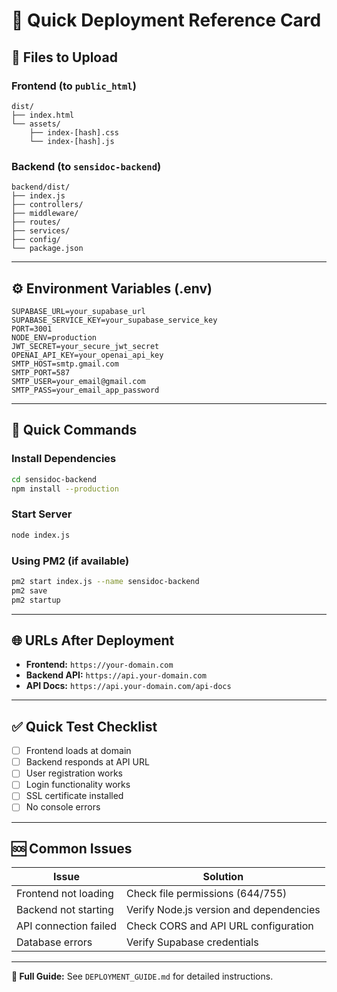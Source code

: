 # 🚀 Quick Deployment Reference Card

## 📁 **Files to Upload**

### Frontend (to `public_html`)
```
dist/
├── index.html
└── assets/
    ├── index-[hash].css
    └── index-[hash].js
```

### Backend (to `sensidoc-backend`)
```
backend/dist/
├── index.js
├── controllers/
├── middleware/
├── routes/
├── services/
├── config/
└── package.json
```

---

## ⚙️ **Environment Variables (.env)**

```env
SUPABASE_URL=your_supabase_url
SUPABASE_SERVICE_KEY=your_supabase_service_key
PORT=3001
NODE_ENV=production
JWT_SECRET=your_secure_jwt_secret
OPENAI_API_KEY=your_openai_api_key
SMTP_HOST=smtp.gmail.com
SMTP_PORT=587
SMTP_USER=your_email@gmail.com
SMTP_PASS=your_email_app_password
```

---

## 🔧 **Quick Commands**

### Install Dependencies
```bash
cd sensidoc-backend
npm install --production
```

### Start Server
```bash
node index.js
```

### Using PM2 (if available)
```bash
pm2 start index.js --name sensidoc-backend
pm2 save
pm2 startup
```

---

## 🌐 **URLs After Deployment**

- **Frontend:** `https://your-domain.com`
- **Backend API:** `https://api.your-domain.com`
- **API Docs:** `https://api.your-domain.com/api-docs`

---

## ✅ **Quick Test Checklist**

- [ ] Frontend loads at domain
- [ ] Backend responds at API URL
- [ ] User registration works
- [ ] Login functionality works
- [ ] SSL certificate installed
- [ ] No console errors

---

## 🆘 **Common Issues**

| Issue | Solution |
|-------|----------|
| Frontend not loading | Check file permissions (644/755) |
| Backend not starting | Verify Node.js version and dependencies |
| API connection failed | Check CORS and API URL configuration |
| Database errors | Verify Supabase credentials |

---

**📖 Full Guide:** See `DEPLOYMENT_GUIDE.md` for detailed instructions. 
